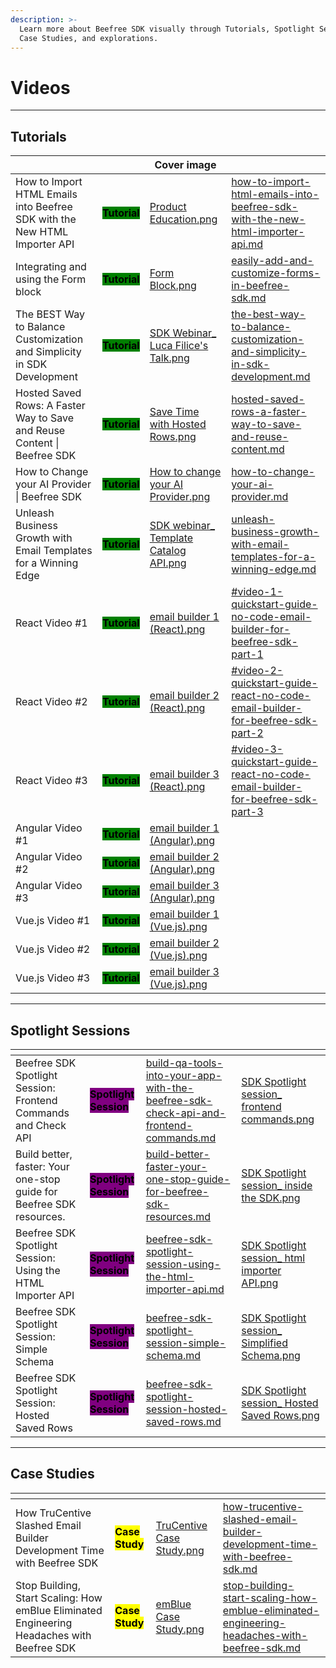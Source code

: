 ```yaml
---
description: >-
  Learn more about Beefree SDK visually through Tutorials, Spotlight Sessions,
  Case Studies, and explorations.
---
```


# Videos

***

## Tutorials

<table data-view="cards"><thead><tr><th></th><th></th><th data-hidden data-card-cover data-type="image">Cover image</th><th data-hidden data-card-target data-type="content-ref"></th></tr></thead><tbody><tr><td>How to Import HTML Emails into Beefree SDK with the New HTML Importer API</td><td><mark style="background-color:green;"><strong>Tutorial</strong></mark></td><td><a href="../../.gitbook/assets/Product Education.png">Product Education.png</a></td><td><a href="how-to-import-html-emails-into-beefree-sdk-with-the-new-html-importer-api.md">how-to-import-html-emails-into-beefree-sdk-with-the-new-html-importer-api.md</a></td></tr><tr><td>Integrating and using the Form block</td><td><mark style="background-color:green;"><strong>Tutorial</strong></mark></td><td><a href="../../.gitbook/assets/Form Block.png">Form Block.png</a></td><td><a href="easily-add-and-customize-forms-in-beefree-sdk.md">easily-add-and-customize-forms-in-beefree-sdk.md</a></td></tr><tr><td>The BEST Way to Balance Customization and Simplicity in SDK Development</td><td><mark style="background-color:green;"><strong>Tutorial</strong></mark></td><td><a href="../../.gitbook/assets/SDK Webinar_ Luca Filice&#x27;s Talk.png">SDK Webinar_ Luca Filice's Talk.png</a></td><td><a href="the-best-way-to-balance-customization-and-simplicity-in-sdk-development.md">the-best-way-to-balance-customization-and-simplicity-in-sdk-development.md</a></td></tr><tr><td>Hosted Saved Rows: A Faster Way to Save and Reuse Content | Beefree SDK</td><td><mark style="background-color:green;"><strong>Tutorial</strong></mark></td><td><a href="../../.gitbook/assets/Save Time with Hosted Rows.png">Save Time with Hosted Rows.png</a></td><td><a href="hosted-saved-rows-a-faster-way-to-save-and-reuse-content.md">hosted-saved-rows-a-faster-way-to-save-and-reuse-content.md</a></td></tr><tr><td>How to Change your AI Provider | Beefree SDK</td><td><mark style="background-color:green;"><strong>Tutorial</strong></mark></td><td><a href="../../.gitbook/assets/How to change your AI Provider.png">How to change your AI Provider.png</a></td><td><a href="how-to-change-your-ai-provider.md">how-to-change-your-ai-provider.md</a></td></tr><tr><td>Unleash Business Growth with Email Templates for a Winning Edge</td><td><mark style="background-color:green;"><strong>Tutorial</strong></mark></td><td><a href="../../.gitbook/assets/SDK webinar_ Template Catalog API.png">SDK webinar_ Template Catalog API.png</a></td><td><a href="unleash-business-growth-with-email-templates-for-a-winning-edge.md">unleash-business-growth-with-email-templates-for-a-winning-edge.md</a></td></tr><tr><td>React Video #1</td><td><mark style="background-color:green;"><strong>Tutorial</strong></mark></td><td><a href="../../.gitbook/assets/email builder 1 (React).png">email builder 1 (React).png</a></td><td><a href="react-video-series.md#video-1-quickstart-guide-no-code-email-builder-for-beefree-sdk-part-1">#video-1-quickstart-guide-no-code-email-builder-for-beefree-sdk-part-1</a></td></tr><tr><td>React Video #2</td><td><mark style="background-color:green;"><strong>Tutorial</strong></mark></td><td><a href="../../.gitbook/assets/email builder 2 (React).png">email builder 2 (React).png</a></td><td><a href="react-video-series.md#video-2-quickstart-guide-react-no-code-email-builder-for-beefree-sdk-part-2">#video-2-quickstart-guide-react-no-code-email-builder-for-beefree-sdk-part-2</a></td></tr><tr><td>React Video #3</td><td><mark style="background-color:green;"><strong>Tutorial</strong></mark></td><td><a href="../../.gitbook/assets/email builder 3 (React).png">email builder 3 (React).png</a></td><td><a href="react-video-series.md#video-3-quickstart-guide-react-no-code-email-builder-for-beefree-sdk-part-3">#video-3-quickstart-guide-react-no-code-email-builder-for-beefree-sdk-part-3</a></td></tr><tr><td>Angular Video #1</td><td><mark style="background-color:green;"><strong>Tutorial</strong></mark></td><td><a href="../../.gitbook/assets/email builder 1 (Angular).png">email builder 1 (Angular).png</a></td><td></td></tr><tr><td>Angular Video #2</td><td><mark style="background-color:green;"><strong>Tutorial</strong></mark></td><td><a href="../../.gitbook/assets/email builder 2 (Angular).png">email builder 2 (Angular).png</a></td><td></td></tr><tr><td>Angular Video #3</td><td><mark style="background-color:green;"><strong>Tutorial</strong></mark></td><td><a href="../../.gitbook/assets/email builder 3 (Angular).png">email builder 3 (Angular).png</a></td><td></td></tr><tr><td>Vue.js Video #1</td><td><mark style="background-color:green;"><strong>Tutorial</strong></mark></td><td><a href="../../.gitbook/assets/email builder 1 (Vue.js).png">email builder 1 (Vue.js).png</a></td><td></td></tr><tr><td>Vue.js Video #2</td><td><mark style="background-color:green;"><strong>Tutorial</strong></mark></td><td><a href="../../.gitbook/assets/email builder 2 (Vue.js).png">email builder 2 (Vue.js).png</a></td><td></td></tr><tr><td>Vue.js Video #3</td><td><mark style="background-color:green;"><strong>Tutorial</strong></mark></td><td><a href="../../.gitbook/assets/email builder 3 (Vue.js).png">email builder 3 (Vue.js).png</a></td><td></td></tr></tbody></table>

***

## Spotlight Sessions

<table data-view="cards"><thead><tr><th></th><th></th><th data-hidden data-card-target data-type="content-ref"></th><th data-hidden data-card-cover data-type="files"></th></tr></thead><tbody><tr><td>Beefree SDK Spotlight Session: Frontend Commands and Check API</td><td><mark style="background-color:purple;"><strong>Spotlight Session</strong></mark></td><td><a href="build-qa-tools-into-your-app-with-the-beefree-sdk-check-api-and-frontend-commands.md">build-qa-tools-into-your-app-with-the-beefree-sdk-check-api-and-frontend-commands.md</a></td><td><a href="../../.gitbook/assets/SDK Spotlight session_ frontend commands.png">SDK Spotlight session_ frontend commands.png</a></td></tr><tr><td>Build better, faster: Your one-stop guide for Beefree SDK resources.</td><td><mark style="background-color:purple;"><strong>Spotlight Session</strong></mark></td><td><a href="build-better-faster-your-one-stop-guide-for-beefree-sdk-resources.md">build-better-faster-your-one-stop-guide-for-beefree-sdk-resources.md</a></td><td><a href="../../.gitbook/assets/SDK Spotlight session_ inside the SDK.png">SDK Spotlight session_ inside the SDK.png</a></td></tr><tr><td>Beefree SDK Spotlight Session: Using the HTML Importer API</td><td><mark style="background-color:purple;"><strong>Spotlight Session</strong></mark></td><td><a href="beefree-sdk-spotlight-session-using-the-html-importer-api.md">beefree-sdk-spotlight-session-using-the-html-importer-api.md</a></td><td><a href="../../.gitbook/assets/SDK Spotlight session_ html importer API.png">SDK Spotlight session_ html importer API.png</a></td></tr><tr><td>Beefree SDK Spotlight Session: Simple Schema</td><td><mark style="background-color:purple;"><strong>Spotlight Session</strong></mark></td><td><a href="beefree-sdk-spotlight-session-simple-schema.md">beefree-sdk-spotlight-session-simple-schema.md</a></td><td><a href="../../.gitbook/assets/SDK Spotlight session_ Simplified Schema.png">SDK Spotlight session_ Simplified Schema.png</a></td></tr><tr><td>Beefree SDK Spotlight Session: Hosted Saved Rows</td><td><mark style="background-color:purple;"><strong>Spotlight Session</strong></mark></td><td><a href="beefree-sdk-spotlight-session-hosted-saved-rows.md">beefree-sdk-spotlight-session-hosted-saved-rows.md</a></td><td><a href="../../.gitbook/assets/SDK Spotlight session_ Hosted Saved Rows.png">SDK Spotlight session_ Hosted Saved Rows.png</a></td></tr></tbody></table>

***

## Case Studies

<table data-view="cards"><thead><tr><th></th><th></th><th data-hidden data-card-cover data-type="files"></th><th data-hidden data-card-target data-type="content-ref"></th></tr></thead><tbody><tr><td>How TruCentive Slashed Email Builder Development Time with Beefree SDK </td><td><mark style="background-color:$success;"><strong>Case Study</strong></mark></td><td><a href="../../.gitbook/assets/TruCentive Case Study.png">TruCentive Case Study.png</a></td><td><a href="how-trucentive-slashed-email-builder-development-time-with-beefree-sdk.md">how-trucentive-slashed-email-builder-development-time-with-beefree-sdk.md</a></td></tr><tr><td>Stop Building, Start Scaling: How emBlue Eliminated Engineering Headaches with Beefree SDK</td><td><mark style="background-color:$success;"><strong>Case Study</strong></mark></td><td><a href="../../.gitbook/assets/emBlue Case Study.png">emBlue Case Study.png</a></td><td><a href="stop-building-start-scaling-how-emblue-eliminated-engineering-headaches-with-beefree-sdk.md">stop-building-start-scaling-how-emblue-eliminated-engineering-headaches-with-beefree-sdk.md</a></td></tr></tbody></table>
